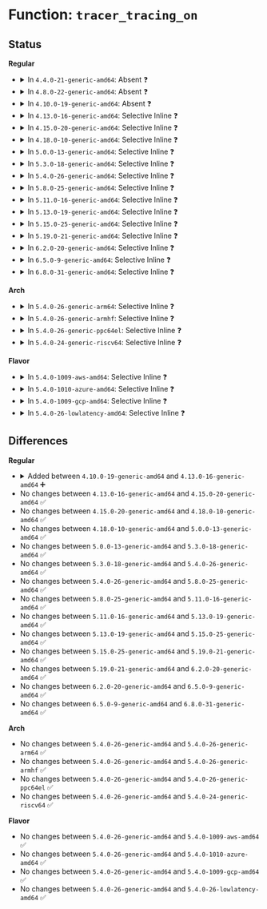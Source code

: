 # Function: <code>tracer_tracing_on</code>

## Status
<b>Regular</b>
<ul>
<li>
<details>
<summary>In <code>4.4.0-21-generic-amd64</code>: Absent ❓</summary>

```json
{
  "name": "tracer_tracing_on",
  "collision_type": "Unique Static",
  "inline_type": "Full",
  "funcs": [
    {
      "addr": 18446744071580199607,
      "name": "tracer_tracing_on",
      "external": false,
      "loc": "kernel/trace/trace.c:506",
      "file": "kernel/trace/trace.c",
      "inline": "not declared, inlined",
      "caller_inline": [
        "kernel/trace/trace.c:tracing_on",
        "kernel/trace/trace.c:rb_simple_write"
      ],
      "caller_func": []
    }
  ],
  "symbols": []
}
```
</details>
</li>
<li>
<details>
<summary>In <code>4.8.0-22-generic-amd64</code>: Absent ❓</summary>

```json
{
  "name": "tracer_tracing_on",
  "collision_type": "Unique Static",
  "inline_type": "Full",
  "funcs": [
    {
      "addr": 18446744071580235976,
      "name": "tracer_tracing_on",
      "external": false,
      "loc": "kernel/trace/trace.c:741",
      "file": "kernel/trace/trace.c",
      "inline": "not declared, inlined",
      "caller_inline": [
        "kernel/trace/trace.c:rb_simple_write",
        "kernel/trace/trace.c:tracing_on"
      ],
      "caller_func": []
    }
  ],
  "symbols": []
}
```
</details>
</li>
<li>
<details>
<summary>In <code>4.10.0-19-generic-amd64</code>: Absent ❓</summary>

```json
{
  "name": "tracer_tracing_on",
  "collision_type": "Unique Static",
  "inline_type": "Full",
  "funcs": [
    {
      "addr": 18446744071580277416,
      "name": "tracer_tracing_on",
      "external": false,
      "loc": "kernel/trace/trace.c:768",
      "file": "kernel/trace/trace.c",
      "inline": "not declared, inlined",
      "caller_inline": [
        "kernel/trace/trace.c:rb_simple_write",
        "kernel/trace/trace.c:tracing_on"
      ],
      "caller_func": []
    }
  ],
  "symbols": []
}
```
</details>
</li>
<li>
<details>
<summary>In <code>4.13.0-16-generic-amd64</code>: Selective Inline ❓</summary>

```c
void tracer_tracing_on(struct trace_array * tr)
```

```json
{
  "name": "tracer_tracing_on",
  "collision_type": "Unique Global",
  "inline_type": "Selective",
  "funcs": [
    {
      "addr": 18446744071580290049,
      "name": "tracer_tracing_on",
      "external": true,
      "loc": "kernel/trace/trace.c:760",
      "file": "kernel/trace/trace.c",
      "inline": "not declared, inlined",
      "caller_inline": [
        "kernel/trace/trace.c:rb_simple_write",
        "kernel/trace/trace.c:tracing_on"
      ],
      "caller_func": [
        "kernel/trace/trace_functions.c:ftrace_traceon"
      ]
    }
  ],
  "symbols": [
    {
      "addr": 18446744071580306720,
      "name": "tracer_tracing_on",
      "section": ".text",
      "bind": "STB_GLOBAL",
      "size": 35
    }
  ]
}
```
</details>
</li>
<li>
<details>
<summary>In <code>4.15.0-20-generic-amd64</code>: Selective Inline ❓</summary>

```c
void tracer_tracing_on(struct trace_array * tr)
```

```json
{
  "name": "tracer_tracing_on",
  "collision_type": "Unique Global",
  "inline_type": "Selective",
  "funcs": [
    {
      "addr": 18446744071580343489,
      "name": "tracer_tracing_on",
      "external": true,
      "loc": "kernel/trace/trace.c:760",
      "file": "kernel/trace/trace.c",
      "inline": "not declared, inlined",
      "caller_inline": [
        "kernel/trace/trace.c:rb_simple_write",
        "kernel/trace/trace.c:tracing_on"
      ],
      "caller_func": [
        "kernel/trace/trace_functions.c:ftrace_traceon"
      ]
    }
  ],
  "symbols": [
    {
      "addr": 18446744071580359808,
      "name": "tracer_tracing_on",
      "section": ".text",
      "bind": "STB_GLOBAL",
      "size": 35
    }
  ]
}
```
</details>
</li>
<li>
<details>
<summary>In <code>4.18.0-10-generic-amd64</code>: Selective Inline ❓</summary>

```c
void tracer_tracing_on(struct trace_array * tr)
```

```json
{
  "name": "tracer_tracing_on",
  "collision_type": "Unique Global",
  "inline_type": "Selective",
  "funcs": [
    {
      "addr": 18446744071580404677,
      "name": "tracer_tracing_on",
      "external": true,
      "loc": "kernel/trace/trace.c:759",
      "file": "kernel/trace/trace.c",
      "inline": "not declared, inlined",
      "caller_inline": [
        "kernel/trace/trace.c:rb_simple_write",
        "kernel/trace/trace.c:tracing_on"
      ],
      "caller_func": [
        "kernel/trace/trace_functions.c:ftrace_traceon"
      ]
    }
  ],
  "symbols": [
    {
      "addr": 18446744071580421584,
      "name": "tracer_tracing_on",
      "section": ".text",
      "bind": "STB_GLOBAL",
      "size": 35
    }
  ]
}
```
</details>
</li>
<li>
<details>
<summary>In <code>5.0.0-13-generic-amd64</code>: Selective Inline ❓</summary>

```c
void tracer_tracing_on(struct trace_array * tr)
```

```json
{
  "name": "tracer_tracing_on",
  "collision_type": "Unique Global",
  "inline_type": "Selective",
  "funcs": [
    {
      "addr": 18446744071580460128,
      "name": "tracer_tracing_on",
      "external": true,
      "loc": "kernel/trace/trace.c:760",
      "file": "kernel/trace/trace.c",
      "inline": "not declared, inlined",
      "caller_inline": [
        "kernel/trace/trace.c:rb_simple_write",
        "kernel/trace/trace.c:tracing_on"
      ],
      "caller_func": [
        "kernel/trace/trace_functions.c:ftrace_traceon"
      ]
    }
  ],
  "symbols": [
    {
      "addr": 18446744071580477328,
      "name": "tracer_tracing_on",
      "section": ".text",
      "bind": "STB_GLOBAL",
      "size": 35
    }
  ]
}
```
</details>
</li>
<li>
<details>
<summary>In <code>5.3.0-18-generic-amd64</code>: Selective Inline ❓</summary>

```c
void tracer_tracing_on(struct trace_array * tr)
```

```json
{
  "name": "tracer_tracing_on",
  "collision_type": "Unique Global",
  "inline_type": "Selective",
  "funcs": [
    {
      "addr": 18446744071580515174,
      "name": "tracer_tracing_on",
      "external": true,
      "loc": "kernel/trace/trace.c:764",
      "file": "kernel/trace/trace.c",
      "inline": "not declared, inlined",
      "caller_inline": [
        "kernel/trace/trace.c:rb_simple_write",
        "kernel/trace/trace.c:tracing_on"
      ],
      "caller_func": [
        "kernel/trace/trace_functions.c:ftrace_traceon"
      ]
    }
  ],
  "symbols": [
    {
      "addr": 18446744071580533136,
      "name": "tracer_tracing_on",
      "section": ".text",
      "bind": "STB_GLOBAL",
      "size": 35
    }
  ]
}
```
</details>
</li>
<li>
<details>
<summary>In <code>5.4.0-26-generic-amd64</code>: Selective Inline ❓</summary>

```c
void tracer_tracing_on(struct trace_array * tr)
```

```json
{
  "name": "tracer_tracing_on",
  "collision_type": "Unique Global",
  "inline_type": "Selective",
  "funcs": [
    {
      "addr": 18446744071580562694,
      "name": "tracer_tracing_on",
      "external": true,
      "loc": "kernel/trace/trace.c:782",
      "file": "kernel/trace/trace.c",
      "inline": "not declared, inlined",
      "caller_inline": [
        "kernel/trace/trace.c:rb_simple_write",
        "kernel/trace/trace.c:tracing_on"
      ],
      "caller_func": [
        "kernel/trace/trace_functions.c:ftrace_traceon"
      ]
    }
  ],
  "symbols": [
    {
      "addr": 18446744071580580736,
      "name": "tracer_tracing_on",
      "section": ".text",
      "bind": "STB_GLOBAL",
      "size": 35
    }
  ]
}
```
</details>
</li>
<li>
<details>
<summary>In <code>5.8.0-25-generic-amd64</code>: Selective Inline ❓</summary>

```c
void tracer_tracing_on(struct trace_array * tr)
```

```json
{
  "name": "tracer_tracing_on",
  "collision_type": "Unique Global",
  "inline_type": "Selective",
  "funcs": [
    {
      "addr": 18446744071580667766,
      "name": "tracer_tracing_on",
      "external": true,
      "loc": "kernel/trace/trace.c:803",
      "file": "kernel/trace/trace.c",
      "inline": "not declared, inlined",
      "caller_inline": [
        "kernel/trace/trace.c:rb_simple_write",
        "kernel/trace/trace.c:tracing_on"
      ],
      "caller_func": [
        "kernel/trace/trace_functions.c:ftrace_traceon",
        "kernel/trace/trace_functions.c:ftrace_traceon_count"
      ]
    }
  ],
  "symbols": [
    {
      "addr": 18446744071580680000,
      "name": "tracer_tracing_on",
      "section": ".text",
      "bind": "STB_GLOBAL",
      "size": 38
    }
  ]
}
```
</details>
</li>
<li>
<details>
<summary>In <code>5.11.0-16-generic-amd64</code>: Selective Inline ❓</summary>

```c
void tracer_tracing_on(struct trace_array * tr)
```

```json
{
  "name": "tracer_tracing_on",
  "collision_type": "Unique Global",
  "inline_type": "Selective",
  "funcs": [
    {
      "addr": 18446744071580658566,
      "name": "tracer_tracing_on",
      "external": true,
      "loc": "kernel/trace/trace.c:954",
      "file": "kernel/trace/trace.c",
      "inline": "not declared, inlined",
      "caller_inline": [
        "kernel/trace/trace.c:rb_simple_write",
        "kernel/trace/trace.c:tracing_on"
      ],
      "caller_func": [
        "kernel/trace/trace_functions.c:ftrace_traceon",
        "kernel/trace/trace_functions.c:ftrace_traceon_count",
        "kernel/trace/trace_boot.c:trace_boot_set_instance_options"
      ]
    }
  ],
  "symbols": [
    {
      "addr": 18446744071580670832,
      "name": "tracer_tracing_on",
      "section": ".text",
      "bind": "STB_GLOBAL",
      "size": 38
    }
  ]
}
```
</details>
</li>
<li>
<details>
<summary>In <code>5.13.0-19-generic-amd64</code>: Selective Inline ❓</summary>

```c
void tracer_tracing_on(struct trace_array * tr)
```

```json
{
  "name": "tracer_tracing_on",
  "collision_type": "Unique Global",
  "inline_type": "Selective",
  "funcs": [
    {
      "addr": 18446744071580659190,
      "name": "tracer_tracing_on",
      "external": true,
      "loc": "kernel/trace/trace.c:957",
      "file": "kernel/trace/trace.c",
      "inline": "not declared, inlined",
      "caller_inline": [
        "kernel/trace/trace.c:rb_simple_write",
        "kernel/trace/trace.c:tracing_on"
      ],
      "caller_func": [
        "kernel/trace/trace_functions.c:ftrace_traceon",
        "kernel/trace/trace_functions.c:ftrace_traceon_count",
        "kernel/trace/trace_boot.c:trace_boot_set_instance_options"
      ]
    }
  ],
  "symbols": [
    {
      "addr": 18446744071580669568,
      "name": "tracer_tracing_on",
      "section": ".text",
      "bind": "STB_GLOBAL",
      "size": 38
    }
  ]
}
```
</details>
</li>
<li>
<details>
<summary>In <code>5.15.0-25-generic-amd64</code>: Selective Inline ❓</summary>

```c
void tracer_tracing_on(struct trace_array * tr)
```

```json
{
  "name": "tracer_tracing_on",
  "collision_type": "Unique Global",
  "inline_type": "Selective",
  "funcs": [
    {
      "addr": 18446744071580833190,
      "name": "tracer_tracing_on",
      "external": true,
      "loc": "kernel/trace/trace.c:970",
      "file": "kernel/trace/trace.c",
      "inline": "not declared, inlined",
      "caller_inline": [
        "kernel/trace/trace.c:rb_simple_write",
        "kernel/trace/trace.c:tracing_on"
      ],
      "caller_func": [
        "kernel/trace/trace_functions.c:ftrace_traceon",
        "kernel/trace/trace_functions.c:ftrace_traceon_count",
        "kernel/trace/trace_events_trigger.c:traceon_count_trigger",
        "kernel/trace/trace_boot.c:trace_boot_set_instance_options"
      ]
    }
  ],
  "symbols": [
    {
      "addr": 18446744071580844400,
      "name": "tracer_tracing_on",
      "section": ".text",
      "bind": "STB_GLOBAL",
      "size": 38
    }
  ]
}
```
</details>
</li>
<li>
<details>
<summary>In <code>5.19.0-21-generic-amd64</code>: Selective Inline ❓</summary>

```c
void tracer_tracing_on(struct trace_array * tr)
```

```json
{
  "name": "tracer_tracing_on",
  "collision_type": "Unique Global",
  "inline_type": "Selective",
  "funcs": [
    {
      "addr": 18446744071581059469,
      "name": "tracer_tracing_on",
      "external": true,
      "loc": "kernel/trace/trace.c:958",
      "file": "kernel/trace/trace.c",
      "inline": "not declared, inlined",
      "caller_inline": [
        "kernel/trace/trace.c:rb_simple_write",
        "kernel/trace/trace.c:tracing_on"
      ],
      "caller_func": [
        "kernel/trace/trace_functions.c:ftrace_traceon",
        "kernel/trace/trace_functions.c:ftrace_traceon_count",
        "kernel/trace/trace_events_trigger.c:traceon_count_trigger",
        "kernel/trace/trace_boot.c:trace_boot_set_instance_options"
      ]
    }
  ],
  "symbols": [
    {
      "addr": 18446744071581072544,
      "name": "tracer_tracing_on",
      "section": ".text",
      "bind": "STB_GLOBAL",
      "size": 44
    }
  ]
}
```
</details>
</li>
<li>
<details>
<summary>In <code>6.2.0-20-generic-amd64</code>: Selective Inline ❓</summary>

```c
void tracer_tracing_on(struct trace_array * tr)
```

```json
{
  "name": "tracer_tracing_on",
  "collision_type": "Unique Global",
  "inline_type": "Selective",
  "funcs": [
    {
      "addr": 18446744071581364834,
      "name": "tracer_tracing_on",
      "external": true,
      "loc": "kernel/trace/trace.c:957",
      "file": "kernel/trace/trace.c",
      "inline": "not declared, inlined",
      "caller_inline": [
        "kernel/trace/trace.c:rb_simple_write",
        "kernel/trace/trace.c:tracing_on"
      ],
      "caller_func": [
        "kernel/trace/trace_functions.c:ftrace_traceon",
        "kernel/trace/trace_functions.c:ftrace_traceon_count",
        "kernel/trace/trace_events_trigger.c:traceon_count_trigger",
        "kernel/trace/trace_boot.c:trace_boot_set_instance_options"
      ]
    }
  ],
  "symbols": [
    {
      "addr": 18446744071581378816,
      "name": "tracer_tracing_on",
      "section": ".text",
      "bind": "STB_GLOBAL",
      "size": 44
    }
  ]
}
```
</details>
</li>
<li>
<details>
<summary>In <code>6.5.0-9-generic-amd64</code>: Selective Inline ❓</summary>

```c
void tracer_tracing_on(struct trace_array * tr)
```

```json
{
  "name": "tracer_tracing_on",
  "collision_type": "Unique Global",
  "inline_type": "Selective",
  "funcs": [
    {
      "addr": 18446744071581459234,
      "name": "tracer_tracing_on",
      "external": true,
      "loc": "kernel/trace/trace.c:998",
      "file": "kernel/trace/trace.c",
      "inline": "not declared, inlined",
      "caller_inline": [
        "kernel/trace/trace.c:rb_simple_write",
        "kernel/trace/trace.c:tracing_on"
      ],
      "caller_func": [
        "kernel/trace/trace_functions.c:ftrace_traceon",
        "kernel/trace/trace_functions.c:ftrace_traceon_count",
        "kernel/trace/trace_events_trigger.c:traceon_count_trigger",
        "kernel/trace/trace_boot.c:trace_boot_set_instance_options"
      ]
    }
  ],
  "symbols": [
    {
      "addr": 18446744071581473408,
      "name": "tracer_tracing_on",
      "section": ".text",
      "bind": "STB_GLOBAL",
      "size": 44
    }
  ]
}
```
</details>
</li>
<li>
<details>
<summary>In <code>6.8.0-31-generic-amd64</code>: Selective Inline ❓</summary>

```c
void tracer_tracing_on(struct trace_array * tr)
```

```json
{
  "name": "tracer_tracing_on",
  "collision_type": "Unique Global",
  "inline_type": "Selective",
  "funcs": [
    {
      "addr": 18446744071581568866,
      "name": "tracer_tracing_on",
      "external": true,
      "loc": "kernel/trace/trace.c:1000",
      "file": "kernel/trace/trace.c",
      "inline": "not declared, inlined",
      "caller_inline": [
        "kernel/trace/trace.c:rb_simple_write",
        "kernel/trace/trace.c:tracing_on"
      ],
      "caller_func": [
        "kernel/trace/trace_functions.c:ftrace_traceon",
        "kernel/trace/trace_functions.c:ftrace_traceon_count",
        "kernel/trace/trace_events_trigger.c:traceon_count_trigger",
        "kernel/trace/trace_boot.c:trace_boot_set_instance_options"
      ]
    }
  ],
  "symbols": [
    {
      "addr": 18446744071581583664,
      "name": "tracer_tracing_on",
      "section": ".text",
      "bind": "STB_GLOBAL",
      "size": 44
    }
  ]
}
```
</details>
</li>
</ul>
<b>Arch</b>
<ul>
<li>
<details>
<summary>In <code>5.4.0-26-generic-arm64</code>: Selective Inline ❓</summary>

```c
void tracer_tracing_on(struct trace_array * tr)
```

```json
{
  "name": "tracer_tracing_on",
  "collision_type": "Unique Global",
  "inline_type": "Selective",
  "funcs": [
    {
      "addr": 18446603336491853736,
      "name": "tracer_tracing_on",
      "external": true,
      "loc": "kernel/trace/trace.c:782",
      "file": "kernel/trace/trace.c",
      "inline": "not declared, inlined",
      "caller_inline": [
        "kernel/trace/trace.c:rb_simple_write",
        "kernel/trace/trace.c:tracing_on"
      ],
      "caller_func": [
        "kernel/trace/trace_functions.c:ftrace_traceon"
      ]
    }
  ],
  "symbols": [
    {
      "addr": 18446603336491876768,
      "name": "tracer_tracing_on",
      "section": ".text",
      "bind": "STB_GLOBAL",
      "size": 48
    }
  ]
}
```
</details>
</li>
<li>
<details>
<summary>In <code>5.4.0-26-generic-armhf</code>: Selective Inline ❓</summary>

```c
void tracer_tracing_on(struct trace_array * tr)
```

```json
{
  "name": "tracer_tracing_on",
  "collision_type": "Unique Global",
  "inline_type": "Selective",
  "funcs": [
    {
      "addr": 3225798264,
      "name": "tracer_tracing_on",
      "external": true,
      "loc": "kernel/trace/trace.c:782",
      "file": "kernel/trace/trace.c",
      "inline": "not declared, inlined",
      "caller_inline": [
        "kernel/trace/trace.c:rb_simple_write",
        "kernel/trace/trace.c:tracing_on"
      ],
      "caller_func": [
        "kernel/trace/trace_functions.c:ftrace_traceon",
        "kernel/trace/trace_functions.c:ftrace_traceon_count"
      ]
    }
  ],
  "symbols": [
    {
      "addr": 3225819420,
      "name": "tracer_tracing_on",
      "section": ".text",
      "bind": "STB_GLOBAL",
      "size": 48
    }
  ]
}
```
</details>
</li>
<li>
<details>
<summary>In <code>5.4.0-26-generic-ppc64el</code>: Selective Inline ❓</summary>

```c
void tracer_tracing_on(struct trace_array * tr)
```

```json
{
  "name": "tracer_tracing_on",
  "collision_type": "Unique Global",
  "inline_type": "Selective",
  "funcs": [
    {
      "addr": 13835058055284922912,
      "name": "tracer_tracing_on",
      "external": true,
      "loc": "kernel/trace/trace.c:782",
      "file": "kernel/trace/trace.c",
      "inline": "not declared, inlined",
      "caller_inline": [
        "kernel/trace/trace.c:rb_simple_write",
        "kernel/trace/trace.c:tracing_on"
      ],
      "caller_func": [
        "kernel/trace/trace_functions.c:ftrace_traceon"
      ]
    }
  ],
  "symbols": [
    {
      "addr": 13835058055284953232,
      "name": "tracer_tracing_on",
      "section": ".text",
      "bind": "STB_GLOBAL",
      "size": 80
    }
  ]
}
```
</details>
</li>
<li>
<details>
<summary>In <code>5.4.0-24-generic-riscv64</code>: Selective Inline ❓</summary>

```c
void tracer_tracing_on(struct trace_array * tr)
```

```json
{
  "name": "tracer_tracing_on",
  "collision_type": "Unique Global",
  "inline_type": "Selective",
  "funcs": [
    {
      "addr": 18446743936272150870,
      "name": "tracer_tracing_on",
      "external": true,
      "loc": "kernel/trace/trace.c:782",
      "file": "kernel/trace/trace.c",
      "inline": "not declared, inlined",
      "caller_inline": [
        "kernel/trace/trace.c:rb_simple_write",
        "kernel/trace/trace.c:tracing_on"
      ],
      "caller_func": [
        "kernel/trace/trace_functions.c:ftrace_traceon"
      ]
    }
  ],
  "symbols": [
    {
      "addr": 18446743936272168670,
      "name": "tracer_tracing_on",
      "section": ".text",
      "bind": "STB_GLOBAL",
      "size": 42
    }
  ]
}
```
</details>
</li>
</ul>
<b>Flavor</b>
<ul>
<li>
<details>
<summary>In <code>5.4.0-1009-aws-amd64</code>: Selective Inline ❓</summary>

```c
void tracer_tracing_on(struct trace_array * tr)
```

```json
{
  "name": "tracer_tracing_on",
  "collision_type": "Unique Global",
  "inline_type": "Selective",
  "funcs": [
    {
      "addr": 18446744071580531494,
      "name": "tracer_tracing_on",
      "external": true,
      "loc": "kernel/trace/trace.c:782",
      "file": "kernel/trace/trace.c",
      "inline": "not declared, inlined",
      "caller_inline": [
        "kernel/trace/trace.c:rb_simple_write",
        "kernel/trace/trace.c:tracing_on"
      ],
      "caller_func": [
        "kernel/trace/trace_functions.c:ftrace_traceon"
      ]
    }
  ],
  "symbols": [
    {
      "addr": 18446744071580549536,
      "name": "tracer_tracing_on",
      "section": ".text",
      "bind": "STB_GLOBAL",
      "size": 35
    }
  ]
}
```
</details>
</li>
<li>
<details>
<summary>In <code>5.4.0-1010-azure-amd64</code>: Selective Inline ❓</summary>

```c
void tracer_tracing_on(struct trace_array * tr)
```

```json
{
  "name": "tracer_tracing_on",
  "collision_type": "Unique Global",
  "inline_type": "Selective",
  "funcs": [
    {
      "addr": 18446744071580478374,
      "name": "tracer_tracing_on",
      "external": true,
      "loc": "kernel/trace/trace.c:782",
      "file": "kernel/trace/trace.c",
      "inline": "not declared, inlined",
      "caller_inline": [
        "kernel/trace/trace.c:rb_simple_write",
        "kernel/trace/trace.c:tracing_on"
      ],
      "caller_func": [
        "kernel/trace/trace_functions.c:ftrace_traceon"
      ]
    }
  ],
  "symbols": [
    {
      "addr": 18446744071580496304,
      "name": "tracer_tracing_on",
      "section": ".text",
      "bind": "STB_GLOBAL",
      "size": 35
    }
  ]
}
```
</details>
</li>
<li>
<details>
<summary>In <code>5.4.0-1009-gcp-amd64</code>: Selective Inline ❓</summary>

```c
void tracer_tracing_on(struct trace_array * tr)
```

```json
{
  "name": "tracer_tracing_on",
  "collision_type": "Unique Global",
  "inline_type": "Selective",
  "funcs": [
    {
      "addr": 18446744071580522742,
      "name": "tracer_tracing_on",
      "external": true,
      "loc": "kernel/trace/trace.c:782",
      "file": "kernel/trace/trace.c",
      "inline": "not declared, inlined",
      "caller_inline": [
        "kernel/trace/trace.c:rb_simple_write",
        "kernel/trace/trace.c:tracing_on"
      ],
      "caller_func": [
        "kernel/trace/trace_functions.c:ftrace_traceon"
      ]
    }
  ],
  "symbols": [
    {
      "addr": 18446744071580540784,
      "name": "tracer_tracing_on",
      "section": ".text",
      "bind": "STB_GLOBAL",
      "size": 35
    }
  ]
}
```
</details>
</li>
<li>
<details>
<summary>In <code>5.4.0-26-lowlatency-amd64</code>: Selective Inline ❓</summary>

```c
void tracer_tracing_on(struct trace_array * tr)
```

```json
{
  "name": "tracer_tracing_on",
  "collision_type": "Unique Global",
  "inline_type": "Selective",
  "funcs": [
    {
      "addr": 18446744071580579222,
      "name": "tracer_tracing_on",
      "external": true,
      "loc": "kernel/trace/trace.c:782",
      "file": "kernel/trace/trace.c",
      "inline": "not declared, inlined",
      "caller_inline": [
        "kernel/trace/trace.c:rb_simple_write",
        "kernel/trace/trace.c:tracing_on"
      ],
      "caller_func": [
        "kernel/trace/trace_functions.c:ftrace_traceon"
      ]
    }
  ],
  "symbols": [
    {
      "addr": 18446744071580597328,
      "name": "tracer_tracing_on",
      "section": ".text",
      "bind": "STB_GLOBAL",
      "size": 35
    }
  ]
}
```
</details>
</li>
</ul>

## Differences
<b>Regular</b>
<ul>
<li>
<details>
<summary>Added between <code>4.10.0-19-generic-amd64</code> and <code>4.13.0-16-generic-amd64</code> ➕</summary>

```c
void tracer_tracing_on(struct trace_array * tr)
```
</details>
</li>
<li>
No changes between <code>4.13.0-16-generic-amd64</code> and <code>4.15.0-20-generic-amd64</code> ✅
</li>
<li>
No changes between <code>4.15.0-20-generic-amd64</code> and <code>4.18.0-10-generic-amd64</code> ✅
</li>
<li>
No changes between <code>4.18.0-10-generic-amd64</code> and <code>5.0.0-13-generic-amd64</code> ✅
</li>
<li>
No changes between <code>5.0.0-13-generic-amd64</code> and <code>5.3.0-18-generic-amd64</code> ✅
</li>
<li>
No changes between <code>5.3.0-18-generic-amd64</code> and <code>5.4.0-26-generic-amd64</code> ✅
</li>
<li>
No changes between <code>5.4.0-26-generic-amd64</code> and <code>5.8.0-25-generic-amd64</code> ✅
</li>
<li>
No changes between <code>5.8.0-25-generic-amd64</code> and <code>5.11.0-16-generic-amd64</code> ✅
</li>
<li>
No changes between <code>5.11.0-16-generic-amd64</code> and <code>5.13.0-19-generic-amd64</code> ✅
</li>
<li>
No changes between <code>5.13.0-19-generic-amd64</code> and <code>5.15.0-25-generic-amd64</code> ✅
</li>
<li>
No changes between <code>5.15.0-25-generic-amd64</code> and <code>5.19.0-21-generic-amd64</code> ✅
</li>
<li>
No changes between <code>5.19.0-21-generic-amd64</code> and <code>6.2.0-20-generic-amd64</code> ✅
</li>
<li>
No changes between <code>6.2.0-20-generic-amd64</code> and <code>6.5.0-9-generic-amd64</code> ✅
</li>
<li>
No changes between <code>6.5.0-9-generic-amd64</code> and <code>6.8.0-31-generic-amd64</code> ✅
</li>
</ul>
<b>Arch</b>
<ul>
<li>
No changes between <code>5.4.0-26-generic-amd64</code> and <code>5.4.0-26-generic-arm64</code> ✅
</li>
<li>
No changes between <code>5.4.0-26-generic-amd64</code> and <code>5.4.0-26-generic-armhf</code> ✅
</li>
<li>
No changes between <code>5.4.0-26-generic-amd64</code> and <code>5.4.0-26-generic-ppc64el</code> ✅
</li>
<li>
No changes between <code>5.4.0-26-generic-amd64</code> and <code>5.4.0-24-generic-riscv64</code> ✅
</li>
</ul>
<b>Flavor</b>
<ul>
<li>
No changes between <code>5.4.0-26-generic-amd64</code> and <code>5.4.0-1009-aws-amd64</code> ✅
</li>
<li>
No changes between <code>5.4.0-26-generic-amd64</code> and <code>5.4.0-1010-azure-amd64</code> ✅
</li>
<li>
No changes between <code>5.4.0-26-generic-amd64</code> and <code>5.4.0-1009-gcp-amd64</code> ✅
</li>
<li>
No changes between <code>5.4.0-26-generic-amd64</code> and <code>5.4.0-26-lowlatency-amd64</code> ✅
</li>
</ul>
